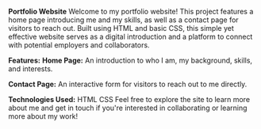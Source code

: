 **Portfolio Website**
Welcome to my portfolio website! This project features a home page introducing me and my skills, as well as a contact page for visitors to reach out. Built using HTML and basic CSS, this simple yet effective website serves as a digital introduction and a platform to connect with potential employers and collaborators.

**Features:**
**Home Page:** An introduction to who I am, my background, skills, and interests.

**Contact Page:** An interactive form for visitors to reach out to me directly.

**Technologies Used:**
HTML
CSS
Feel free to explore the site to learn more about me and get in touch if you're interested in collaborating or learning more about my work!
